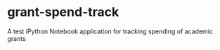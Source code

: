 grant-spend-track
=================

A test iPython Notebook application for tracking spending of academic grants
